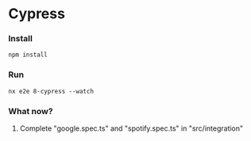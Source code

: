# Cypress

### Install

```
npm install
```

### Run

```
nx e2e 8-cypress --watch
```

### What now?

1. Complete "google.spec.ts" and "spotify.spec.ts" in "src/integration"
